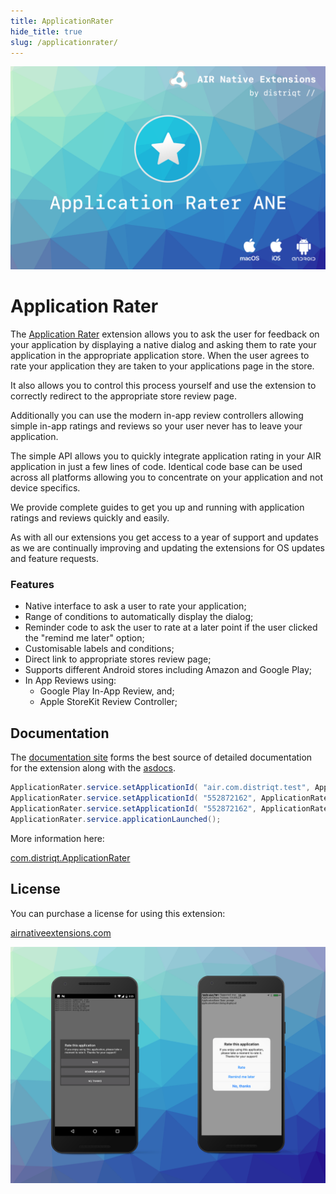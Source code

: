 ```yaml
---
title: ApplicationRater
hide_title: true
slug: /applicationrater/
---
```



![](images/hero.png)

# Application Rater

The [Application Rater](https://airnativeextensions.com/extension/com.distriqt.ApplicationRater) extension allows you to ask the user for feedback on your application by displaying a native dialog and asking them to rate your application in the appropriate application store. When the user agrees to rate your application they are taken to your applications page in the store.

It also allows you to control this process yourself and use the extension to correctly redirect to the appropriate store review page.

Additionally you can use the modern in-app review controllers allowing simple in-app ratings and reviews so your user never has to leave your application.


The simple API allows you to quickly integrate application rating in your AIR application in just a few lines of code. Identical code base can be used across all platforms allowing you to concentrate on your application and not device specifics.

We provide complete guides to get you up and running with application ratings and reviews quickly and easily.


As with all our extensions you get access to a year of support and updates as we are continually improving and updating the extensions for OS updates and feature requests.



### Features

- Native interface to ask a user to rate your application;
- Range of conditions to automatically display the dialog;
- Reminder code to ask the user to rate at a later point if the user clicked the "remind me later" option;
- Customisable labels and conditions;
- Direct link to appropriate stores review page;
- Supports different Android stores including Amazon and Google Play;
- In App Reviews using:
  - Google Play In-App Review, and;
  - Apple StoreKit Review Controller; 


## Documentation

The [documentation site](https://docs.airnativeextensions.com/docs/applicationrater/) forms the best source of detailed documentation for the extension along with the [asdocs](https://docs.airnativeextensions.com/asdocs/applicationrater/). 


```actionscript
ApplicationRater.service.setApplicationId( "air.com.distriqt.test", ApplicationRater.IMPLEMENTATION_ANDROID );
ApplicationRater.service.setApplicationId( "552872162", ApplicationRater.IMPLEMENTATION_IOS );
ApplicationRater.service.setApplicationId( "552872162", ApplicationRater.IMPLEMENTATION_MACOS );
ApplicationRater.service.applicationLaunched();
```

More information here: 

[com.distriqt.ApplicationRater](https://airnativeextensions.com/extension/com.distriqt.ApplicationRater)


## License

You can purchase a license for using this extension:

[airnativeextensions.com](https://airnativeextensions.com/)


![](images/promo.png)
